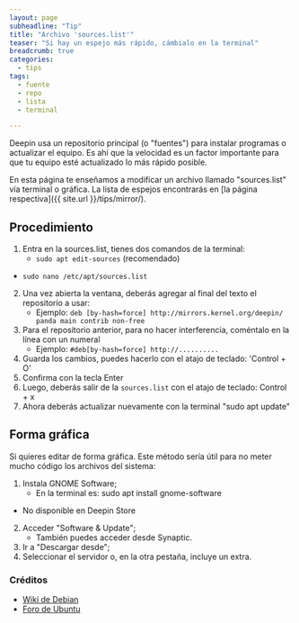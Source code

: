 ```yaml
---
layout: page
subheadline: "Tip"
title: "Archivo 'sources.list'"
teaser: "Si hay un espejo más rápido, cámbialo en la terminal"
breadcrumb: true   
categories:
  - tips
tags:
  - fuente
  - repo
  - lista
  - terminal

---
```


Deepin usa un repositorio principal (o "fuentes") para instalar programas o actualizar el equipo. Es ahí que la velocidad es un factor importante para que tu equipo esté actualizado lo más rápido posible.

En esta página te enseñamos a modificar un archivo llamado "sources.list" vía terminal o gráfica. La lista de espejos encontrarás en [la página respectiva]({{ site.url }}/tips/mirror/).

## Procedimiento

1. Entra en la sources.list, tienes dos comandos de la terminal:
	- `sudo apt edit-sources` (recomendado)
  - `sudo nano /etc/apt/sources.list`
2. Una vez abierta la ventana, deberás agregar al final del texto el repositorio a usar:
	- Ejemplo: `deb [by-hash=force] http://mirrors.kernel.org/deepin/ panda main contrib non-free`
3. Para el repositorio anterior, para no hacer interferencia, coméntalo en la línea con un numeral
	- Ejemplo: `#deb[by-hash=force] http://..........`
4. Guarda los cambios, puedes hacerlo con el atajo de teclado: 'Control + O'
5. Confirma con la tecla Enter
6. Luego, deberás salir de la `sources.list` con el atajo de teclado: Control + x
7. Ahora deberás actualizar nuevamente con la terminal "sudo apt update"

## Forma gráfica

Si quieres editar de forma gráfica. Este método sería útil para no meter mucho código los archivos del sistema:

1. Instala GNOME Software;
	- En la terminal es: sudo apt install gnome-software
  - No disponible en Deepin Store
2. Acceder  "Software & Update";
	- También puedes acceder desde Synaptic.
3. Ir a "Descargar desde";
4. Seleccionar el servidor o, en la otra pestaña, incluye un extra.

### Créditos

* [Wiki de Debian](https://wiki.debian.org/HowToUpgradeKernel)
* [Foro de Ubuntu](http://www.ubuntu-es.org/node/169130)
